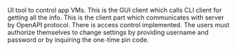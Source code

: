 UI tool to control app VMs. 
This is the GUI client which calls CLI client for getting all the info.
This is the client part which communicates with server by OpenAPI protocol.
There is access control implemented. The users must authorize themselves to change settings by providing username and password or by inquiring the one-time pin code.
